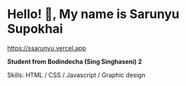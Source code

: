 # Hello! 👋, My name is Sarunyu Supokhai
https://ssarunyu.vercel.app

**Student from Bodindecha (Sing Singhaseni) 2**

Skills: HTML / CSS / Javascript / Graphic design
